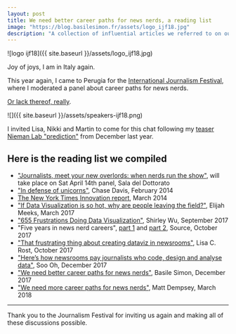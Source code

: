 ```yaml
---
layout: post
title: We need better career paths for news nerds, a reading list
image: "https://blog.basilesimon.fr/assets/logo_ijf18.jpg"
description: "A collection of influential articles we referred to on our IJF 2018 panel about the leading cause of people leaving their jobs in news nerdery"
---
```


![logo ijf18]({{ site.baseurl }}/assets/logo_ijf18.jpg)

Joy of joys, I am in Italy again.

This year again, I came to Perugia for the [International Journalism Festival](https://www.journalismfestival.com/), where I moderated a panel about career paths for news nerds.

[Or lack thereof, really](https://www.journalismfestival.com/programme/2018/career-paths-for-news-nerds.-or-lack-of-them).

![]({{ site.baseurl }}/assets/speakers-ijf18.png)

I invited Lisa, Nikki and Martin to come for this chat following my [teaser Nieman Lab "prediction"](niemanlab.org/2017/12/we-need-better-career-paths-for-news-nerds/) from December last year.

## Here is the reading list we compiled

* ["Journalists, meet your new overlords: when nerds run the show"](https://www.journalismfestival.com/programme/2018/journalists-meet-your-new-overlords-when-nerds-run-the-show), will take place on Sat April 14th panel, Sala del Dottorato
* ["In defense of unicorns"](https://medium.com/@chasedavis/in-defense-of-unicorns-4ae1c3cf74f1), Chase Davis, February 2014
* [The New York Times Innovation report](https://www.scribd.com/doc/224608514/The-Full-New-York-Times-Innovation-Report), March 2014
* ["If Data Visualization is so hot, why are people leaving the field?"](https://medium.com/visualizing-the-field/why-people-leave-their-data-viz-jobs-be1a7ab5dddc), Elijah Meeks, March 2017
* ["655 Frustrations Doing Data Visualization"](https://medium.com/visualizing-the-field/655-frustrations-doing-data-visualization-e1087c8176fc), Shirley Wu, September 2017
* "Five years in news nerd careers", [part 1](https://source.opennews.org/articles/news-nerd-careers/) and [part 2](https://source.opennews.org/articles/news-nerd-careers-part-ii/), Source, October 2017
* ["That frustrating thing about creating dataviz in newsrooms"](https://lisacharlotterost.github.io/2017/10/24/Frustrating-Data-Vis/), Lisa C. Rost, October 2017
* ["Here’s how newsrooms pay journalists who code, design and analyse data"](https://opennews.org/blog/salaries-2017-survey/), Soo Oh, December 2017
* ["We need better career paths for news nerds"](http://www.niemanlab.org/2017/12/we-need-better-career-paths-for-news-nerds/), Basile Simon, December 2017
* ["We need more career paths for news nerds"](https://medium.com/@mizzousundevil_7561/hi-my-name-is-matt-dempsey-and-im-the-data-editor-at-the-houston-chronicle-7891b509e0d7), Matt Dempsey, March 2018 

---

Thank you to the Journalism Festival for inviting us again and making all of these discussions possible.

